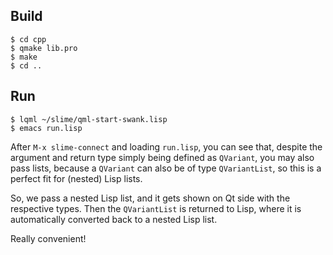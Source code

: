 
Build
-----

```
$ cd cpp
$ qmake lib.pro
$ make
$ cd ..
```


Run
---

```
$ lqml ~/slime/qml-start-swank.lisp
$ emacs run.lisp
```

After `M-x slime-connect` and loading `run.lisp`, you can see that, despite
the argument and return type simply being defined as `QVariant`, you may also
pass lists, because a `QVariant` can also be of type `QVariantList`, so this
is a perfect fit for (nested) Lisp lists.

So, we pass a nested Lisp list, and it gets shown on Qt side with the
respective types. Then the `QVariantList` is returned to Lisp, where it is
automatically converted back to a nested Lisp list.

Really convenient!

